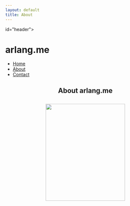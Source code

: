 ```yaml
---
layout: default
title: About
---
```





<div> id="header">
    <h1>arlang.me</h1>
    <ul id="naw">
        <li><a href="https://www.arlang.me/index.html">Home</a></li>
        <li><a href="https://www.arlang.me/about.html">About</a></li> 
        <li><a href="https://www.arlang.me/contact.html">Contact</a></li>
    </ul>
</div>


<h2><p align="center">
    About arlang.me
    </p><h2>

<p align="center">
    <img width="250" height="305" src="https://avatars.githubusercontent.com/u/93165207?v=4">
</p>
